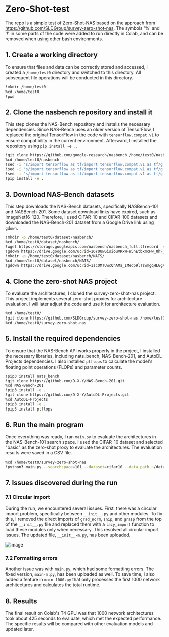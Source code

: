 # Zero-Shot-test
The repo is a simple test of Zero-Shot-NAS based on the approach from https://github.com/SLDGroup/survey-zero-shot-nas. The symbols '%' and '!' in some parts of the code were added to run directly in Colab, and can be removed when using other bash environments.
## 1. Create a working directory

To ensure that files and data can be correctly stored and accessed, I created a `/home/test0` directory and switched to this directory. All subsequent file operations will be conducted in this directory.

```bash
!mkdir /home/test0
%cd /home/test0
!pwd
```

## 2. Clone the nasbench repository and install it

This step clones the NAS-Bench repository and installs the necessary dependencies. Since NAS-Bench uses an older version of TensorFlow, I replaced the original TensorFlow in the code with `tensorflow.compat.v1` to ensure compatibility in the current environment. Afterward, I installed the repository using `pip install -e .`.

```bash
!git clone https://github.com/google-research/nasbench /home/test0/nasbench
%cd /home/test0/nasbench
!sed -i 's/import tensorflow as tf/import tensorflow.compat.v1 as tf/g' nasbench/api.py
!sed -i 's/import tensorflow as tf/import tensorflow.compat.v1 as tf/g' nasbench/lib/evaluate.py
!sed -i 's/import tensorflow as tf/import tensorflow.compat.v1 as tf/g' nasbench/lib/training_time.py
!pip install -e .
```

## 3. Download NAS-Bench datasets

This step downloads the NAS-Bench datasets, specifically NASBench-101 and NASBench-201. Some dataset download links have expired, such as ImageNet16-120. Therefore, I used CIFAR-10 and CIFAR-100 datasets and downloaded the NAS-Bench-201 dataset from a Google Drive link using `gdown`.

```bash
!mkdir -p /home/test0/dataset/nasbench/
%cd /home/test0/dataset/nasbench/
!wget https://storage.googleapis.com/nasbench/nasbench_full.tfrecord  # NASBench-101
!gdown https://drive.google.com/uc?id=16Y0UwGisiouVRxW-W5hEtbxmcHw_0hF_  # NASBench-201
!mkdir -p /home/test0/dataset/nasbench/NATS/
%cd /home/test0/dataset/nasbench/NATS/
!gdown https://drive.google.com/uc?id=1scOMTUwcQhAMa_IMedp9lTzwmgqHLGgA
```

## 4. Clone the zero-shot NAS project

To evaluate the architectures, I cloned the survey-zero-shot-nas project. This project implements several zero-shot proxies for architecture evaluation. I will later adjust the code and use it for architecture evaluation.

```bash
%cd /home/test0/
!git clone https://github.com/SLDGroup/survey-zero-shot-nas /home/test0/survey-zero-shot-nas
%cd /home/test0/survey-zero-shot-nas
```

## 5. Install the required dependencies

To ensure that the NAS-Bench API works properly in the project, I installed the necessary libraries, including nats_bench, NAS-Bench-201, and AutoDL-Projects dependencies. I also installed `ptflops` to calculate the model's floating point operations (FLOPs) and parameter counts.

```bash
!pip3 install nats_bench
!git clone https://github.com/D-X-Y/NAS-Bench-201.git
%cd NAS-Bench-201
!pip3 install -e .
!git clone https://github.com/D-X-Y/AutoDL-Projects.git
%cd AutoDL-Projects
!pip3 install -e .
!pip3 install ptflops
```

## 6. Run the main program

Once everything was ready, I ran `main.py` to evaluate the architectures in the NAS-Bench-101 search space. I used the CIFAR-10 dataset and selected "basic" as the zero-shot proxy to evaluate the architectures. The evaluation results were saved in a CSV file.

```bash
%cd /home/test0/survey-zero-shot-nas
!python3 main.py --searchspace=101 --dataset=cifar10 --data_path ~/dataset/ --metric=basic
```

## 7. Issues discovered during the run

### 7.1 Circular import
During the run, we encountered several issues. First, there was a circular import problem, specifically between `__init__.py` and other modules. To fix this, I removed the direct imports of `grad_norm`, `snip`, and `grasp` from the top of the `__init__.py` file and replaced them with a `lazy_import` function to load these modules only when necessary. This resolved all circular import issues. The updated file, `__init__-m.py`, has been uploaded.

![image](https://github.com/user-attachments/assets/bd4e9ef6-1504-49cd-8e13-88a38a601365)


### 7.2 Formatting errors
Another issue was with `main.py`, which had some formatting errors. The fixed version, `main-m.py`, has been uploaded as well. To save time, I also added a feature in `main-1000.py` that only processes the first 1000 network architectures and calculates the total runtime.

## 8. Results
The final result on Colab's T4 GPU was that 1000 network architectures took about 425 seconds to evaluate, which met the expected performance. The specific results will be compared with other evaluation models and updated later.
